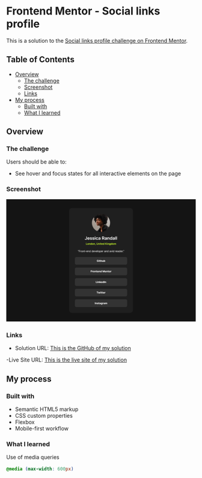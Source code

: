 # Frontend Mentor - Social links profile

This is a solution to the [Social links profile challenge on Frontend Mentor](https://www.frontendmentor.io/challenges/social-links-profile-UG32l9m6dQ).

## Table of Contents

- [Overview](#overview)
  - [The challenge](#the-challenge)
  - [Screenshot](#screenshot)
  - [Links](#links)
- [My process](#my-process)
  - [Built with](#built-with)
  - [What I learned](#what-i-learned)
  
## Overview

### The challenge

Users should be able to:

- See hover and focus states for all interactive elements on the page

### Screenshot

![](./screenshot.png)

### Links

- Solution URL: [This is the GitHub of my solution](https://github.com/jeffgicharu/Social-Links-Profile)

-Live Site URL: [This is the live site of my solution](https://jeffgicharu.github.io/Social-Links-Profile/)

## My process

### Built with

- Semantic HTML5 markup
- CSS custom properties
- Flexbox
- Mobile-first workflow

### What I learned

Use of media queries

```css
@media (max-width: 600px)
```